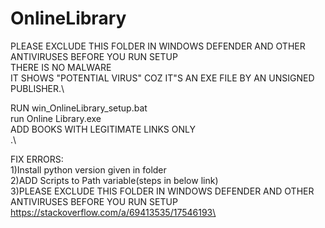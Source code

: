 # OnlineLibrary

PLEASE EXCLUDE THIS FOLDER IN WINDOWS DEFENDER AND OTHER ANTIVIRUSES BEFORE YOU RUN SETUP\
THERE IS NO MALWARE\
IT SHOWS "POTENTIAL VIRUS" COZ IT"S AN EXE FILE BY AN UNSIGNED PUBLISHER.\


RUN win_OnlineLibrary_setup.bat\
run Online Library.exe\
ADD BOOKS WITH LEGITIMATE LINKS ONLY\
.\


FIX ERRORS:\
1)Install python version given in folder\
2)ADD Scripts to Path variable(steps in below link)\
3)PLEASE EXCLUDE THIS FOLDER IN WINDOWS DEFENDER AND OTHER ANTIVIRUSES BEFORE YOU RUN SETUP
https://stackoverflow.com/a/69413535/17546193\
